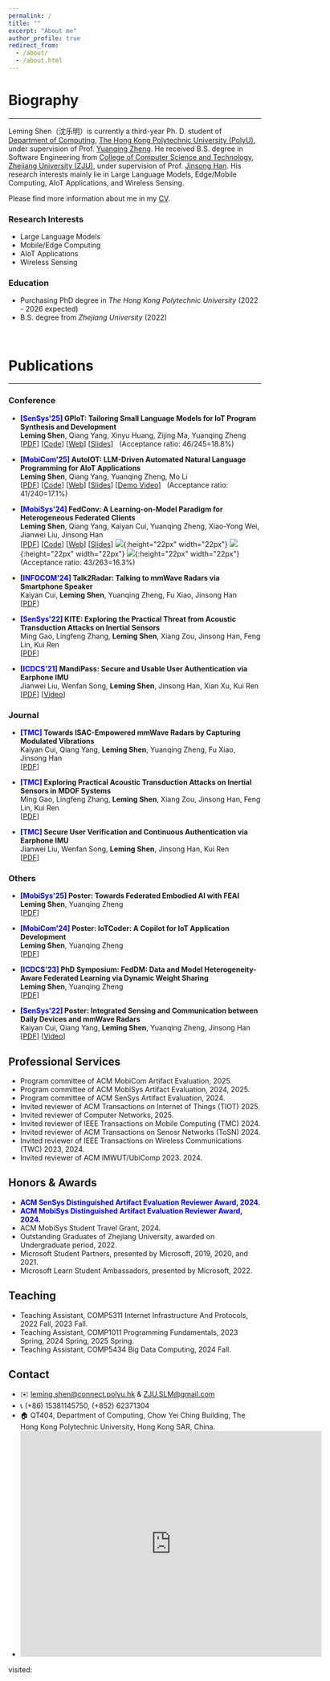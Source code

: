 ```yaml
---
permalink: /
title: ""
excerpt: "About me"
author_profile: true
redirect_from: 
  - /about/
  - /about.html
---
```


# Biography
---
Leming Shen（沈乐明）is currently a third-year Ph. D. student of [Department of Computing](https://www.polyu.edu.hk/comp/), [The Hong Kong Polytechnic University (PolyU)](https://www.polyu.edu.hk/), under supervision of Prof. [Yuanqing Zheng](https://www4.comp.polyu.edu.hk/~csyqzheng/). He received B.S. degree in Software Engineering from [College of Computer Science and Technology](http://www.cs.zju.edu.cn/), [Zhejiang University (ZJU)](https://www.zju.edu.cn/), under supervision of Prof. [Jinsong Han](https://person.zju.edu.cn/hanjinsong). His research interests mainly lie in Large Language Models, Edge/Mobile Computing, AIoT Applications, and Wireless Sensing.

Please find more information about me in my [CV](/assets/CV.pdf).

### Research Interests
-   Large Language Models
-   Mobile/Edge Computing
-   AIoT Applications
-   Wireless Sensing

### Education

-   Purchasing PhD degree in _The Hong Kong Polytechnic University_ (2022 - 2026 expected)
-   B.S. degree from _Zhejiang University_ (2022)

<br>

# Publications

---

### Conference

- **<font color=blue>[SenSys'25]</font> GPIoT: Tailoring Small Language Models for IoT Program Synthesis and Development** <br> **Leming Shen**, Qiang Yang, Xinyu Huang, Zijing Ma, Yuanqing Zheng <br> [[PDF](/assets/publication/conference/GPIoT/paper.pdf)] [[Code](https://github.com/lemingshen/GPIoT)] [[Web](https://lemingshen.github.io/projects/gpiot)] [[Slides](/assets/publication/conference/GPIoT/GPIoT_preseentation.pdf)] &nbsp; (Acceptance ratio: 46/245=18.8%) 

- **<font color=blue>[MobiCom'25]</font> AutoIOT: LLM-Driven Automated Natural Language Programming for AIoT Applications** <br> **Leming Shen**, Qiang Yang, Yuanqing Zheng, Mo Li <br> [[PDF](/assets/publication/conference/AutoIOT/paper.pdf)] [[Code](https://github.com/lemingshen/AutoIOT)] [[Web](https://lemingshen.github.io/projects/autoiot)] [[Slides](#)] [[Demo Video](https://youtu.be/E0INJT9xEWg)] &nbsp; (Acceptance ratio: 41/240=17.1%) 

- **<font color=blue>[MobiSys'24]</font> FedConv: A Learning-on-Model Paradigm for Heterogeneous Federated Clients** <br> **Leming Shen**, Qiang Yang, Kaiyan Cui, Yuanqing Zheng, Xiao-Yong Wei, Jianwei Liu, Jinsong Han <br> [[PDF](/assets/publication/conference/fedconv/paper.pdf)] [[Code](https://github.com/lemingshen/fedconv)] [[Web](https://lemingshen.github.io/projects/fedconv)] [[Slides](/assets/publication/conference/fedconv/slides.pdf)] ![](/images/available.png){:height="22px" width="22px"} ![](/images/functional.png){:height="22px" width="22px"} ![](/images/reusable.png){:height="22px" width="22px"} &nbsp; (Acceptance ratio: 43/263=16.3%) 

-  **<font color=blue>[INFOCOM'24]</font> Talk2Radar: Talking to mmWave Radars via Smartphone Speaker** <br> Kaiyan Cui, **Leming Shen**, Yuanqing Zheng, Fu Xiao, Jinsong Han <br> [[PDF](https://www4.comp.polyu.edu.hk/~csyqzheng/papers/Talk2Radar_INFOCOM24.pdf)]

-   **<font color=blue>[SenSys'22]</font> KITE: Exploring the Practical Threat from Acoustic Transduction Attacks on Inertial Sensors** <br> Ming Gao, Lingfeng Zhang, **Leming Shen**, Xiang Zou, Jinsong Han, Feng Lin, Kui Ren <br> [[PDF](/assets/publication/conference/kite/paper.pdf)]

-   **<font color=blue>[ICDCS'21]</font> MandiPass: Secure and Usable User Authentication via Earphone IMU** <br> Jianwei Liu, Wenfan Song, **Leming Shen**, Jinsong Han, Xian Xu, Kui Ren <br> [[PDF](/assets/publication/conference/mandipass/paper.pdf)] [[Video](https://www.youtube.com/watch?v=N0pZDBmpZ_A)]

### Journal

- **<font color=blue>[TMC]</font> Towards ISAC-Empowered mmWave Radars by Capturing Modulated Vibrations** <br> Kaiyan Cui, Qiang Yang, **Leming Shen**, Yuanqing Zheng, Fu Xiao, Jinsong Han <br> [[PDF](https://ieeexplore.ieee.org/document/10637248)]

-   **<font color=blue>[TMC]</font> Exploring Practical Acoustic Transduction Attacks on Inertial Sensors in MDOF Systems** <br> Ming Gao, Lingfeng Zhang, **Leming Shen**, Xiang Zou, Jinsong Han, Feng Lin, Kui Ren<br>[[PDF](/assets/publication/journal/kite/paper.pdf)]

-   **<font color=blue>[TMC]</font> Secure User Verification and Continuous Authentication via Earphone IMU** <br> Jianwei Liu, Wenfan Song, **Leming Shen**, Jinsong Han, Kui Ren <br>
    [[PDF](/assets/publication/journal/mandipass/paper.pdf)]

### Others

- **<font color=blue>[MobiSys'25]</font> Poster: Towards Federated Embodied AI with FEAI** <br> **Leming Shen**, Yuanqing Zheng <br> [[PDF](/assets/publication/others/FEAI/poster.pdf)]

- **<font color=blue>[MobiCom'24]</font> Poster: IoTCoder: A Copilot for IoT Application Development** <br> **Leming Shen**, Yuanqing Zheng <br> [[PDF](/assets/publication/others/IoTCoder/paper.pdf)]

-   **<font color=blue>[ICDCS'23]</font> PhD Symposium: FedDM: Data and Model Heterogeneity-Aware Federated Learning via Dynamic Weight Sharing** <br> **Leming Shen**, Yuanqing Zheng <br> [[PDF](/assets/publication/others/FedDM/paper.pdf)]

-   **<font color=blue>[SenSys'22]</font> Poster: Integrated Sensing and Communication between Daily Devices and mmWave Radars** <br> Kaiyan Cui, Qiang Yang, **Leming Shen**, Yuanqing Zheng, Jinsong Han<br> [[PDF](/assets/publication/others/mmRipple/paper.pdf)] [[Video](https://www.youtube.com/watch?v=BLBkSKZUIHc)]

<!-- ## Patents

-   **一种基于下颌骨生物特征的可靠用户认证方法及系统** <br> Jianwei Liu, Wenfan Song, **Leming Shen**, Jinsong Han, Kui Ren
-   **一种基于声波的无人机回收的方法及装置** <br> Ming Gao, Lingfeng Zhang, **Leming Shen**, Feng Lin, Jinsong Han, Kui Ren -->

## Professional Services

- Program committee of ACM MobiCom Artifact Evaluation, 2025.
- Program committee of ACM MobiSys Artifact Evaluation, 2024, 2025.
- Program committee of ACM SenSys Artifact Evaluation, 2024.
- Invited reviewer of ACM Transactions on Internet of Things (TIOT) 2025.
- Invited reviewer of Computer Networks, 2025.
- Invited reviewer of IEEE Transactions on Mobile Computing (TMC) 2024.
- Invited reviewer of ACM Transactions on Senosr Networks (ToSN) 2024.
- Invited reviewer of IEEE Transactions on Wireless Communications (TWC) 2023, 2024.
- Invited reviewer of ACM IMWUT/UbiComp 2023. 2024.

## Honors & Awards

-   **<font color=blue>ACM SenSys Distinguished Artifact Evaluation Reviewer Award, 2024.</font>**
-   **<font color=blue>ACM MobiSys Distinguished Artifact Evaluation Reviewer Award, 2024.</font>**
-   ACM MobiSys Student Travel Grant, 2024.
-   Outstanding Graduates of Zhejiang University, awarded on Undergraduate period, 2022.
-   Microsoft Student Partners, presented by Microsoft, 2019, 2020, and 2021.
-   Microsoft Learn Student Ambassadors, presented by Microsoft, 2022.

## Teaching

-   Teaching Assistant, COMP5311 Internet Infrastructure And Protocols, 2022 Fall, 2023 Fall.
-   Teaching Assistant, COMP1011 Programming Fundamentals, 2023 Spring, 2024 Spring, 2025 Spring.
-   Teaching Assistant, COMP5434 Big Data Computing, 2024 Fall.

## Contact

-   ✉️ <leming.shen@connect.polyu.hk> & <ZJU.SLM@gmail.com>
-   📞 (+86) 15381145750, (+852) 62371304
-   🏠 QT404, Department of Computing, Chow Yei Ching Building, The Hong Kong Polytechnic University, Hong Kong SAR, China.
- <iframe src="https://www.google.com/maps/embed?pb=!1m18!1m12!1m3!1d387.9996711329782!2d114.18011306754038!3d22.304651755932625!2m3!1f0!2f0!3f0!3m2!1i1024!2i768!4f13.1!3m3!1m2!1s0x340400e7cc7f4a45%3A0x521024fd522b46ba!2sThe%20Hong%20Kong%20Polytechnic%20University%20Chow%20Yei%20Ching%20Building!5e0!3m2!1sen!2shk!4v1699627484481!5m2!1sen!2shk" width="600" height="450" style="border:0;" allowfullscreen="" loading="lazy" referrerpolicy="no-referrer-when-downgrade"></iframe>
    
<script async src="//busuanzi.ibruce.info/busuanzi/2.3/busuanzi.pure.mini.js"></script>
<span id="busuanzi_container_site_pv">visited:&nbsp;<span id="busuanzi_value_site_pv"></span></span>
